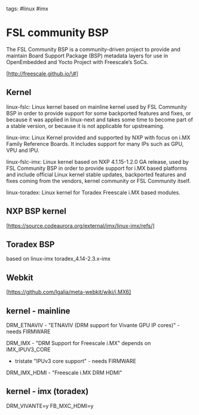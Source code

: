 tags: #linux #imx

FSL community BSP
=================

The FSL Community BSP is a community-driven project to provide and
maintain Board Support Package (BSP) metadata layers for use in
OpenEmbedded and Yocto Project with Freescale’s SoCs.

[http://freescale.github.io/\#]

Kernel
------

linux-fslc: Linux kernel based on mainline kernel used by FSL Community
BSP in order to provide support for some backported features and fixes,
or because it was applied in linux-next and takes some time to become
part of a stable version, or because it is not applicable for
upstreaming.

linux-imx: Linux Kernel provided and supported by NXP with focus on i.MX
Family Reference Boards. It includes support for many IPs such as GPU,
VPU and IPU.

linux-fslc-imx: Linux kernel based on NXP 4.1.15-1.2.0 GA release, used
by FSL Community BSP in order to provide support for i.MX based
platforms and include official Linux kernel stable updates, backported
features and fixes coming from the vendors, kernel community or FSL
Community itself.

linux-toradex: Linux kernel for Toradex Freescale i.MX based modules.

NXP BSP kernel
--------------

[https://source.codeaurora.org/external/imx/linux-imx/refs/]

Toradex BSP
-----------

based on linux-imx toradex\_4.14-2.3.x-imx

Webkit
------

[https://github.com/Igalia/meta-webkit/wiki/i.MX6]

kernel - mainline
-----------------

DRM\_ETNAVIV - "ETNAVIV (DRM support for Vivante GPU IP cores)" - needs
FIRMWARE

DRM\_IMX - "DRM Support for Freescale i.MX" depends on IMX\_IPUV3\_CORE

- tristate "IPUv3 core support" - needs FIRMWARE

DRM\_IMX\_HDMI - "Freescale i.MX DRM HDMI"

kernel - imx (toradex)
----------------------

DRM\_VIVANTE=y FB\_MXC\_HDMI=y

  [http://freescale.github.io/\#]: http://freescale.github.io/#
  [https://source.codeaurora.org/external/imx/linux-imx/refs/]: https://source.codeaurora.org/external/imx/linux-imx/refs/
  [https://github.com/Igalia/meta-webkit/wiki/i.MX6]: https://github.com/Igalia/meta-webkit/wiki/i.MX6
